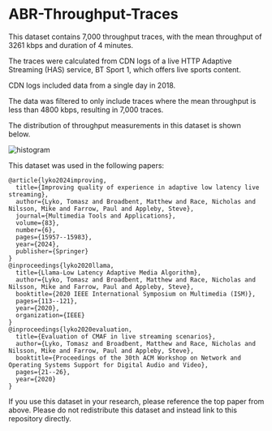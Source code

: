 # ABR-Throughput-Traces

This dataset contains 7,000 throughput traces, with the mean throughput of 3261 kbps and duration of 4 minutes.

The traces were calculated from CDN logs of a live HTTP Adaptive Streaming (HAS) service, BT Sport 1, which offers live sports content.

CDN logs included data from a single day in 2018.

The data was filtered to only include traces where the mean throughput is less than 4800 kbps, resulting in 7,000 traces.

The distribution of throughput measurements in this dataset is shown below.

![histogram](https://user-images.githubusercontent.com/16705289/119779411-92c03380-bec0-11eb-9499-c84e8d10b2fb.png)

This dataset was used in the following papers:

```
@article{lyko2024improving,
  title={Improving quality of experience in adaptive low latency live streaming},
  author={Lyko, Tomasz and Broadbent, Matthew and Race, Nicholas and Nilsson, Mike and Farrow, Paul and Appleby, Steve},
  journal={Multimedia Tools and Applications},
  volume={83},
  number={6},
  pages={15957--15983},
  year={2024},
  publisher={Springer}
}
@inproceedings{lyko2020llama,
  title={Llama-Low Latency Adaptive Media Algorithm},
  author={Lyko, Tomasz and Broadbent, Matthew and Race, Nicholas and Nilsson, Mike and Farrow, Paul and Appleby, Steve},
  booktitle={2020 IEEE International Symposium on Multimedia (ISM)},
  pages={113--121},
  year={2020},
  organization={IEEE}
}
@inproceedings{lyko2020evaluation,
  title={Evaluation of CMAF in live streaming scenarios},
  author={Lyko, Tomasz and Broadbent, Matthew and Race, Nicholas and Nilsson, Mike and Farrow, Paul and Appleby, Steve},
  booktitle={Proceedings of the 30th ACM Workshop on Network and Operating Systems Support for Digital Audio and Video},
  pages={21--26},
  year={2020}
}
```

If you use this dataset in your research, please reference the top paper from above.
Please do not redistribute this dataset and instead link to this repository directly.
 
